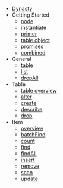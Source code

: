 * [Dynasty](../README.md)
* Getting Started
  * [node](getting-started/node.md)
  * [instantiate](getting-started/instantiate.md)
  * [primer](getting-started/primer.md)
  * [table object](getting-started/table-object.md)
  * [promises](getting-started/promises.md)
  * [combined](getting-started/combined.md)
* General
  * [table](table.md)
  * [list](table/list.md)
  * [dropAll](dropAll.md)
* Table
  * [table overview](table/overview.md)
  * [alter](table/alter.md)
  * [create](table/create.md)
  * [describe](table/describe.md)
  * [drop](table/drop.md)
* Item
  * [overview](item/overview.md)
  * [batchFind](item/batch-find.md)
  * [count](item/count.md)
  * [find](item/find.md)
  * [findAll](item/findAll.md)
  * [insert](item/insert.md)
  * [remove](item/remove.md)
  * [scan](item/scan.md)
  * [update](item/update.md)
